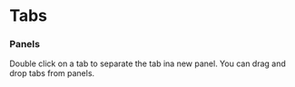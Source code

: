 # Tabs

### Panels

Double click on a tab to separate the tab ina new panel. You can drag and drop tabs from panels.